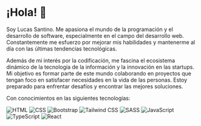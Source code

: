 # ¡Hola! 🚀

Soy Lucas Santino. Me apasiona el mundo de la programación y el desarrollo de software, especialmente en el campo del desarrollo web. Constantemente me esfuerzo por mejorar mis habilidades y mantenerme al día con las últimas tendencias tecnológicas.

Además de mi interés por la codificación, me fascina el ecosistema dinámico de la tecnología de la información y la innovación en las startups. Mi objetivo es formar parte de este mundo colaborando en proyectos que tengan foco en satisfacer necesidades en la vida de las personas. Estoy preparado para enfrentar desafíos y encontrar las mejores soluciones.

Con conocimientos en las siguientes tecnologías:

![HTML](https://img.icons8.com/color/48/000000/html-5.png) ![CSS](https://img.icons8.com/color/48/000000/css3.png) ![Bootstrap](https://img.icons8.com/color/48/000000/bootstrap.png) ![Tailwind CSS](https://www.vectorlogo.zone/logos/tailwindcss/tailwindcss-icon.svg) ![SASS](https://img.icons8.com/color/48/000000/sass.png) ![JavaScript](https://img.icons8.com/color/48/000000/javascript.png) ![TypeScript](https://img.icons8.com/color/48/000000/typescript.png)
  ![React](https://img.icons8.com/color/48/000000/react-native.png)

